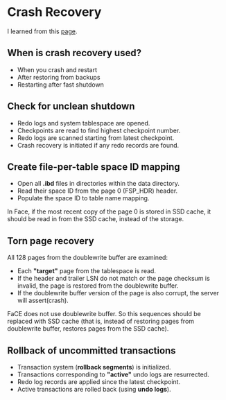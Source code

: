 # Crash Recovery

I learned from this [page](https://www.percona.com/live/mysql-conference-2014/sites/default/files/slides/InnoDB%20-%20A%20journey%20to%20the%20core%20II.pdf).

## When is crash recovery used?

- When you crash and restart
- After restoring from backups
- Restarting after fast shutdown

## Check for unclean shutdown

- Redo logs and system tablespace are opened.
- Checkpoints are read to find highest checkpoint number.
- Redo logs are scanned starting from latest checkpoint.
- Crash recovery is initiated if any redo records are found.

## Create file-per-table space ID mapping

- Open all **.ibd** files in directories within the data directory.
- Read their space ID from the page 0 (FSP_HDR) header.
- Populate the space ID to table name mapping.

In Face, if the most recent copy of the page 0 is stored in SSD cache, it should be read in from the SSD cache, instead of the storage.

## Torn page recovery

All 128 pages from the doublewrite buffer are examined:

- Each **"target"** page from the tablespace is read.
- If the header and trailer LSN do not match or the page checksum is invalid, the page is restored from the doublewrite buffer.
- If the doublewrite buffer version of the page is also corrupt, the server will assert(crash).

FaCE does not use doublewrite buffer. So this sequences should be replaced with SSD cache (that is, instead of restoring pages from doublewrite buffer, restores pages from the SSD cache).

## Rollback of uncommitted transactions

- Transaction system (**rollback segments**) is initialized.
- Transactions corresponding to **"active"** undo logs are resurrected.
- Redo log records are applied since the latest checkpoint.
- Active transactions are rolled back (using **undo logs**).
